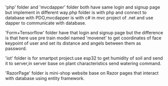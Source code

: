 'php' folder and 'mvcdapper' folder both have same login and signup page but implement in different way.php folder is with php and connect to database with PDO,mvcdapper
is with c# in mvc project of .net and use dapper to communicate with database.

'Form+Tensorflow' folder have that login and signup page but the difference is that here use pre train model named 'movenet' to get coordinates of face keypoint of user and set
its distance and angels between them as password.

'iot' folder is for smartpot project.use esp32 to get humidity of soil and send it to server,in server base on plant characteristics send ‌watering command.

'RazorPage' folder is mini-shop website base on Razor pages that interact with database using entity framework.

